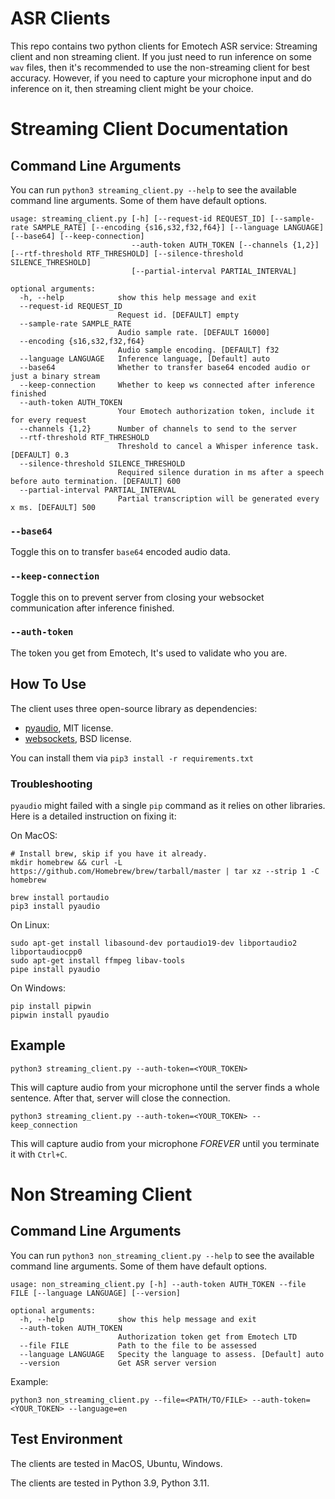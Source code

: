 # ASR Clients
This repo contains two python clients for Emotech ASR service: Streaming client and non streaming client.
If you just need to run inference on some `wav` files, then it's recommended to use the non-streaming client for best accuracy.
However, if you need to capture your microphone input and do inference on it, then streaming client might be your choice.


# Streaming Client Documentation
## Command Line Arguments

You can run `python3 streaming_client.py --help` to see the available command line arguments. Some of them have default options.
```text
usage: streaming_client.py [-h] [--request-id REQUEST_ID] [--sample-rate SAMPLE_RATE] [--encoding {s16,s32,f32,f64}] [--language LANGUAGE] [--base64] [--keep-connection]
                           --auth-token AUTH_TOKEN [--channels {1,2}] [--rtf-threshold RTF_THRESHOLD] [--silence-threshold SILENCE_THRESHOLD]
                           [--partial-interval PARTIAL_INTERVAL]

optional arguments:
  -h, --help            show this help message and exit
  --request-id REQUEST_ID
                        Request id. [DEFAULT] empty
  --sample-rate SAMPLE_RATE
                        Audio sample rate. [DEFAULT 16000]
  --encoding {s16,s32,f32,f64}
                        Audio sample encoding. [DEFAULT] f32
  --language LANGUAGE   Inference language, [Default] auto
  --base64              Whether to transfer base64 encoded audio or just a binary stream
  --keep-connection     Whether to keep ws connected after inference finished
  --auth-token AUTH_TOKEN
                        Your Emotech authorization token, include it for every request
  --channels {1,2}      Number of channels to send to the server
  --rtf-threshold RTF_THRESHOLD
                        Threshold to cancel a Whisper inference task. [DEFAULT] 0.3
  --silence-threshold SILENCE_THRESHOLD
                        Required silence duration in ms after a speech before auto termination. [DEFAULT] 600
  --partial-interval PARTIAL_INTERVAL
                        Partial transcription will be generated every x ms. [DEFAULT] 500
```

### `--base64`
Toggle this on to transfer `base64` encoded audio data.

### `--keep-connection`
Toggle this on to prevent server from closing your websocket communication after inference finished.

### `--auth-token`
The token you get from Emotech, It's used to validate who you are.

## How To Use
The client uses three open-source library as dependencies:
- [pyaudio](https://pypi.org/project/PyAudio/), MIT license.
- [websockets](https://pypi.org/project/websockets/), BSD license.


You can install them via `pip3 install -r requirements.txt`

### Troubleshooting
`pyaudio` might failed with a single `pip` command as it relies on other libraries. Here is a detailed instruction on fixing it:

On MacOS:
```shell
# Install brew, skip if you have it already.
mkdir homebrew && curl -L https://github.com/Homebrew/brew/tarball/master | tar xz --strip 1 -C homebrew

brew install portaudio
pip3 install pyaudio
```

On Linux:
```shell
sudo apt-get install libasound-dev portaudio19-dev libportaudio2 libportaudiocpp0
sudo apt-get install ffmpeg libav-tools
pipe install pyaudio
```

On Windows:
```shell
pip install pipwin
pipwin install pyaudio
```

## Example
```shell
python3 streaming_client.py --auth-token=<YOUR_TOKEN>
```
This will capture audio from your microphone until the server finds a whole sentence. After that, server will close the connection.

```shell
python3 streaming_client.py --auth-token=<YOUR_TOKEN> --keep_connection
```
This will capture audio from your microphone *FOREVER* until you terminate it with `Ctrl+C`.


# Non Streaming Client
## Command Line Arguments
You can run `python3 non_streaming_client.py --help` to see the available command line arguments. Some of them have default options.
```text
usage: non_streaming_client.py [-h] --auth-token AUTH_TOKEN --file FILE [--language LANGUAGE] [--version]

optional arguments:
  -h, --help            show this help message and exit
  --auth-token AUTH_TOKEN
                        Authorization token get from Emotech LTD
  --file FILE           Path to the file to be assessed
  --language LANGUAGE   Specity the language to assess. [Default] auto
  --version             Get ASR server version
```

Example:
```shell
python3 non_streaming_client.py --file=<PATH/TO/FILE> --auth-token=<YOUR_TOKEN> --language=en
```


## Test Environment
The clients are tested in MacOS, Ubuntu, Windows.

The clients are tested in Python 3.9, Python 3.11.
